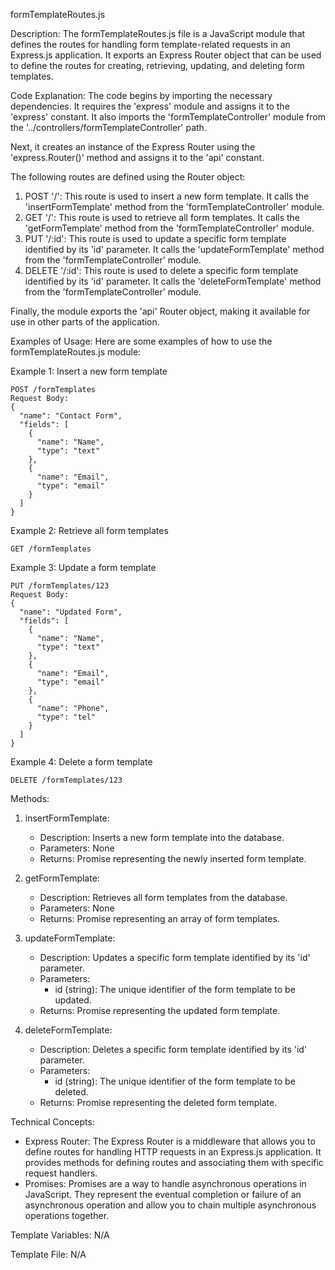 formTemplateRoutes.js

Description:
The formTemplateRoutes.js file is a JavaScript module that defines the routes for handling form template-related requests in an Express.js application. It exports an Express Router object that can be used to define the routes for creating, retrieving, updating, and deleting form templates.

Code Explanation:
The code begins by importing the necessary dependencies. It requires the 'express' module and assigns it to the 'express' constant. It also imports the 'formTemplateController' module from the '../controllers/formTemplateController' path.

Next, it creates an instance of the Express Router using the 'express.Router()' method and assigns it to the 'api' constant.

The following routes are defined using the Router object:
1. POST '/': This route is used to insert a new form template. It calls the 'insertFormTemplate' method from the 'formTemplateController' module.
2. GET '/': This route is used to retrieve all form templates. It calls the 'getFormTemplate' method from the 'formTemplateController' module.
3. PUT '/:id': This route is used to update a specific form template identified by its 'id' parameter. It calls the 'updateFormTemplate' method from the 'formTemplateController' module.
4. DELETE '/:id': This route is used to delete a specific form template identified by its 'id' parameter. It calls the 'deleteFormTemplate' method from the 'formTemplateController' module.

Finally, the module exports the 'api' Router object, making it available for use in other parts of the application.

Examples of Usage:
Here are some examples of how to use the formTemplateRoutes.js module:

Example 1: Insert a new form template
```
POST /formTemplates
Request Body:
{
  "name": "Contact Form",
  "fields": [
    {
      "name": "Name",
      "type": "text"
    },
    {
      "name": "Email",
      "type": "email"
    }
  ]
}
```

Example 2: Retrieve all form templates
```
GET /formTemplates
```

Example 3: Update a form template
```
PUT /formTemplates/123
Request Body:
{
  "name": "Updated Form",
  "fields": [
    {
      "name": "Name",
      "type": "text"
    },
    {
      "name": "Email",
      "type": "email"
    },
    {
      "name": "Phone",
      "type": "tel"
    }
  ]
}
```

Example 4: Delete a form template
```
DELETE /formTemplates/123
```

Methods:

1. insertFormTemplate:
   - Description: Inserts a new form template into the database.
   - Parameters: None
   - Returns: Promise representing the newly inserted form template.

2. getFormTemplate:
   - Description: Retrieves all form templates from the database.
   - Parameters: None
   - Returns: Promise representing an array of form templates.

3. updateFormTemplate:
   - Description: Updates a specific form template identified by its 'id' parameter.
   - Parameters:
     - id (string): The unique identifier of the form template to be updated.
   - Returns: Promise representing the updated form template.

4. deleteFormTemplate:
   - Description: Deletes a specific form template identified by its 'id' parameter.
   - Parameters:
     - id (string): The unique identifier of the form template to be deleted.
   - Returns: Promise representing the deleted form template.

Technical Concepts:
- Express Router: The Express Router is a middleware that allows you to define routes for handling HTTP requests in an Express.js application. It provides methods for defining routes and associating them with specific request handlers.
- Promises: Promises are a way to handle asynchronous operations in JavaScript. They represent the eventual completion or failure of an asynchronous operation and allow you to chain multiple asynchronous operations together.

Template Variables: N/A

Template File: N/A